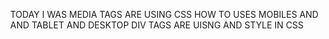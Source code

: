 TODAY I WAS MEDIA TAGS ARE USING CSS 
HOW TO USES MOBILES AND AND TABLET AND DESKTOP 
DIV TAGS ARE UISNG AND STYLE IN CSS

<!DOCTYPE html>
<html lang="en">
<head>
    <meta charset="UTF-8">
    <meta name="viewport" content="width=device-width, initial-scale=1.0">
    <title>Document</title>
    <style>
body{
    margin:0px;
}
  .class1{
    background-color: blue;
    height: 50px;
  }
  
  .class2{
    background-color: yellow;
    height: 100px;
  }
  .class3{
    background-color: gray;
    height: 150px;
  }
  .class4{
    background-color: green;
    height: 100px;
  }
  .class5{
    background-color: red;
    height: 50px;
  }

    @media screen and  (min-width:400px) {
        
   .class2{
    width:48%;
    height: 150px;
    display:inline-block;
  }
  .class3{
  width:48%;
  height: 150px;
  display: inline-block;
        

}
}
   @media screen and  (min-width:400px) {

 .class2{
    width:18%;
    height: 170px;
    display:inline-block;
  }
  .class3{
  width:60%;
  height: 170px;
  display: inline-block;
        
}
  .class4{
  width:18%;
  height: 170px;
  display: inline-block;


   }    
    
}
  


    </style>
</head>
<body>
  
   <div class="class1"></div>


    <div class="class2"> </div>

    <div class="class3"></div>

    <div class="class4"></div>

   <div class="class5"></div>
</body>
</html>
